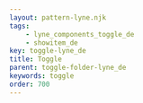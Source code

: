 ```yaml
---
layout: pattern-lyne.njk
tags: 
    - lyne_components_toggle_de
    - showitem_de
key: toggle-lyne_de
title: Toggle
parent: toggle-folder-lyne_de
keywords: toggle
order: 700
---
```

